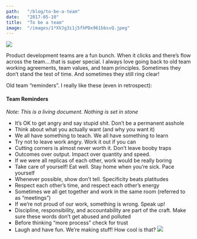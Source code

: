```yaml
---
path:	"/blog/to-be-a-team"
date:	"2017-05-10"
title:	"To be a team"
image:	"/images/1*XVJg3i1j5fhPDx961bbsvQ.jpeg"
---
```


![](/images/1*XVJg3i1j5fhPDx961bbsvQ.jpeg)

Product development teams are a fun bunch. When it clicks and there’s flow across the team….that is super special. I always love going back to old team working agreements, team values, and team principles. Sometimes they don’t stand the test of time. And sometimes they still ring clear!

Old team “reminders”. I really like these (even in retrospect):

#### Team Reminders

*Note: This is a living document. Nothing is set in stone*

* It’s OK to get angry and say stupid shit. Don’t be a permanent asshole
* Think about what you actually want (and why you want it)
* We all have something to teach. We all have something to learn
* Try not to leave work angry. Work it out if you can
* Cutting corners is almost never worth it. Don’t leave booby traps
* Outcomes over output. Impact over quantity and speed.
* If we were all replicas of each other, work would be really boring
* Take care of yourself! Eat well. Stay home when you’re sick. Pace yourself
* Whenever possible, show don’t tell. Specificity beats platitudes
* Respect each other’s time, and respect each other’s energy
* Sometimes we all get together and work in the same room (referred to as “meetings”)
* If we’re not proud of our work, something is wrong. Speak up!
* Discipline, responsibility, and accountability are part of the craft. Make sure these words don’t get abused and polluted
* Before thinking “more process” check for trust
* Laugh and have fun. We’re making stuff! How cool is that?
![](/images/1*Cj7A6ATH_veXnBQ0qvgWYA.png)